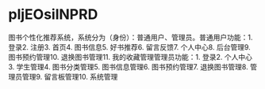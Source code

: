 # pljEOsilNPRD
图书个性化推荐系统，系统分为（身份）：普通用户、管理员。普通用户功能：1. 登录2. 注册3. 首页4. 图书信息5. 好书推荐6. 留言反馈7. 个人中心8. 后台管理9. 图书预约管理10. 退换图书管理11. 我的收藏管理管理员功能：1. 登录2. 个人中心3. 学生管理4. 图书分类管理5. 图书信息管理6. 图书预约管理7. 退换图书管理8. 管理员管理9. 留言板管理10. 系统管理 
